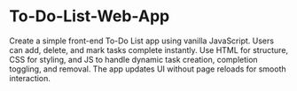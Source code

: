 # To-Do-List-Web-App
Create a simple front-end To-Do List app using vanilla JavaScript. Users can add, delete, and mark tasks complete instantly. Use HTML for structure, CSS for styling, and JS to handle dynamic task creation, completion toggling, and removal. The app updates UI without page reloads for smooth interaction.
